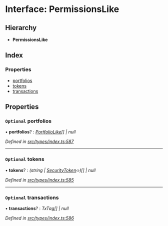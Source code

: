 # Interface: PermissionsLike

## Hierarchy

* **PermissionsLike**

## Index

### Properties

* [portfolios](permissionslike.md#optional-portfolios)
* [tokens](permissionslike.md#optional-tokens)
* [transactions](permissionslike.md#optional-transactions)

## Properties

### `Optional` portfolios

• **portfolios**? : *[PortfolioLike](../globals.md#portfoliolike)[] | null*

*Defined in [src/types/index.ts:587](https://github.com/PolymathNetwork/polymesh-sdk/blob/1221e467/src/types/index.ts#L587)*

___

### `Optional` tokens

• **tokens**? : *(string | [SecurityToken](../classes/securitytoken.md)‹›)[] | null*

*Defined in [src/types/index.ts:585](https://github.com/PolymathNetwork/polymesh-sdk/blob/1221e467/src/types/index.ts#L585)*

___

### `Optional` transactions

• **transactions**? : *TxTag[] | null*

*Defined in [src/types/index.ts:586](https://github.com/PolymathNetwork/polymesh-sdk/blob/1221e467/src/types/index.ts#L586)*
